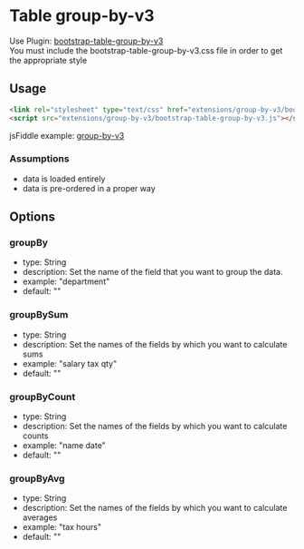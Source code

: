 # Table group-by-v3

Use Plugin: [bootstrap-table-group-by-v3](https://github.com/wenzhixin/bootstrap-table/tree/master/src/extensions/group-by-v3) </br>
You must include the bootstrap-table-group-by-v3.css file in order to get the appropriate style

## Usage

```html
<link rel="stylesheet" type="text/css" href="extensions/group-by-v3/bootstrap-table-group-by-v3.css">
<script src="extensions/group-by-v3/bootstrap-table-group-by-v3.js"></script>
```

jsFiddle example: [group-by-v3](https://jsfiddle.net/Bighamster/fj8d7kvn/)

### Assumptions

* data is loaded entirely
* data is pre-ordered in a proper way

## Options

### groupBy

* type: String
* description: Set the name of the field that you want to group the data.
* example: "department"
* default: ""

### groupBySum

* type: String
* description: Set the names of the fields by which you want to calculate sums
* example: "salary tax qty"
* default: ""

### groupByCount

* type: String
* description: Set the names of the fields by which you want to calculate counts
* example: "name date"
* default: ""

### groupByAvg

* type: String
* description: Set the names of the fields by which you want to calculate averages
* example: "tax hours"
* default: ""
